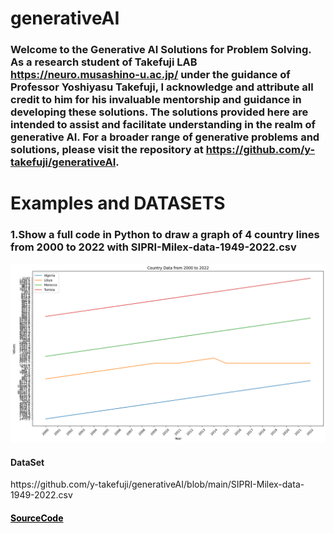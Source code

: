 # generativeAI

### Welcome to the Generative AI Solutions for Problem Solving. As a research student of Takefuji LAB https://neuro.musashino-u.ac.jp/ under the guidance of Professor Yoshiyasu Takefuji, I acknowledge and attribute all credit to him for his invaluable mentorship and guidance in developing these solutions. The solutions provided here are intended to assist and facilitate understanding in the realm of generative AI. For a broader range of generative problems and solutions, please visit the repository at https://github.com/y-takefuji/generativeAI. 

# Examples and DATASETS
<h3>1.Show a full code in Python to draw a graph of 4 country lines from 2000 to 2022 with SIPRI-Milex-data-1949-2022.csv</h3>
  
<img src="https://github.com/Arifs75/generativeAI/blob/main/Show%20a%20full%20code%20in%20Python%20to%20draw%20a%20graph%20of%204%20country%20lines%20from%202000%20to%202022%20with%20SIPRI-Milex-data-1949-2022.csv.png" width="700">

 <h4>DataSet</h4>
https://github.com/y-takefuji/generativeAI/blob/main/SIPRI-Milex-data-1949-2022.csv
<h4><a href = "https://github.com/Arifs75/generativeAI/blob/main/Show%20a%20full%20code%20in%20Python%20to%20draw%20a%20graph%20of%204%20country%20lines%20from%202000%20to%202022%20with%20SIPRI-Milex-data-1949-2022.csv.py" style="color:black;">SourceCode</a><h4>
